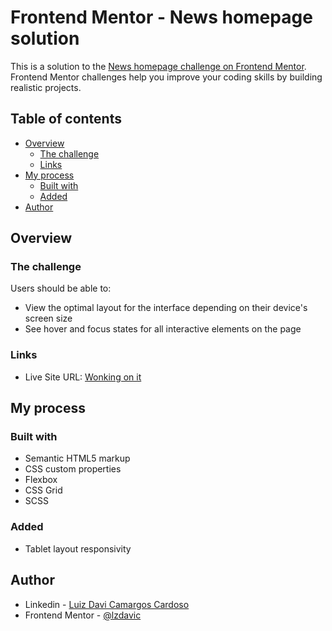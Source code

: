 # Frontend Mentor - News homepage solution

This is a solution to the [News homepage challenge on Frontend Mentor](https://www.frontendmentor.io/challenges/news-homepage-H6SWTa1MFl). Frontend Mentor challenges help you improve your coding skills by building realistic projects. 

## Table of contents

- [Overview](#overview)
  - [The challenge](#the-challenge)
  - [Links](#links)
- [My process](#my-process)
  - [Built with](#built-with)
  - [Added](#added)
- [Author](#author)

## Overview

### The challenge

Users should be able to:

- View the optimal layout for the interface depending on their device's screen size
- See hover and focus states for all interactive elements on the page

### Links

- Live Site URL: [Wonking on it](###)

## My process

### Built with

- Semantic HTML5 markup
- CSS custom properties
- Flexbox
- CSS Grid
- SCSS

### Added
- Tablet layout responsivity

## Author

- Linkedin - [Luiz Davi Camargos Cardoso](https://www.linkedin.com/in/luiz-davi-camargos-cardoso/)
- Frontend Mentor - [@lzdavic](https://www.frontendmentor.io/profile/lzdavic)
